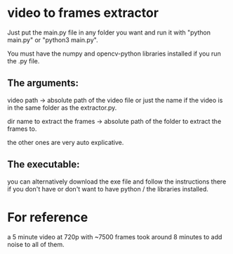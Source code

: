 # video to frames extractor

Just put the main.py file in any folder you want and run it with "python main.py" or "python3 main.py".

You must have the numpy and opencv-python libraries installed if you run the .py file.

## The arguments:

video path -> absolute path of the video file or just the name if the video is in the same folder as the extractor.py.

dir name to extract the frames -> absolute path of the folder to extract the frames to.

the other ones are very auto explicative.


## The executable:

you can alternatively download the exe file and follow the instructions there if you don't have or don't want to have
python / the libraries installed.

# For reference

a 5 minute video at 720p with ~7500 frames took around 8 minutes to add noise to all of them.